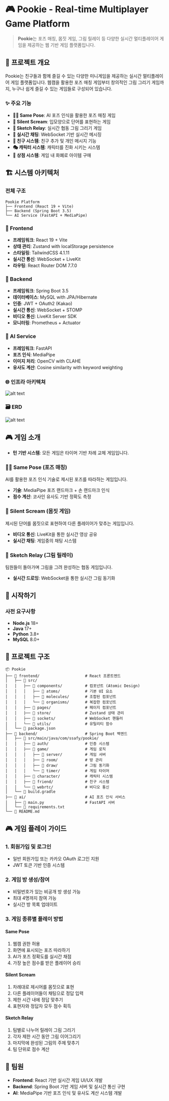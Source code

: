 # 🎮 Pookie - Real-time Multiplayer Game Platform

> **Pookie**는 포즈 매칭, 몸짓 게임, 그림 릴레이 등 다양한 실시간 멀티플레이어 게임을 제공하는 웹 기반 게임 플랫폼입니다.

## 🎯 프로젝트 개요

Pookie는 친구들과 함께 즐길 수 있는 다양한 미니게임을 제공하는 실시간 멀티플레이어 게임 플랫폼입니다. 웹캠을 활용한 포즈 매칭 게임부터 창의적인 그림 그리기 게임까지, 누구나 쉽게 즐길 수 있는 게임들로 구성되어 있습니다.

### ✨ 주요 기능

- **🤸‍♀️ Same Pose**: AI 포즈 인식을 활용한 포즈 매칭 게임
- **🤫 Silent Scream**: 입모양으로 단어를 표현하는 게임
- **🎨 Sketch Relay**: 실시간 협동 그림 그리기 게임
- **💬 실시간 채팅**: WebSocket 기반 실시간 메시징
- **👫 친구 시스템**: 친구 추가 및 개인 메시지 기능
- **🎭 캐릭터 시스템**: 캐릭터를 진화 시키는 시스템
- **🏪 상점 시스템**: 게임 내 화폐로 아이템 구매

## 🏗️ 시스템 아키텍처

### 전체 구조
```
Pookie Platform
├── Frontend (React 19 + Vite)
├── Backend (Spring Boot 3.5)
└── AI Service (FastAPI + MediaPipe)
```

### 📱 Frontend
- **프레임워크**: React 19 + Vite
- **상태 관리**: Zustand with localStorage persistence
- **스타일링**: TailwindCSS 4.1.11
- **실시간 통신**: WebSocket + LiveKit
- **라우팅**: React Router DOM 7.7.0

### 🚀 Backend
- **프레임워크**: Spring Boot 3.5
- **데이터베이스**: MySQL with JPA/Hibernate
- **인증**: JWT + OAuth2 (Kakao)
- **실시간 통신**: WebSocket + STOMP
- **비디오 통신**: LiveKit Server SDK
- **모니터링**: Prometheus + Actuator

### 🤖 AI Service
- **프레임워크**: FastAPI
- **포즈 인식**: MediaPipe
- **이미지 처리**: OpenCV with CLAHE
- **유사도 계산**: Cosine similarity with keyword weighting

### 🌐 인프라 아키텍쳐
![alt text](image.png)

### 🗃️ ERD
![alt text](image-1.png)

## 🎮 게임 소개

- **턴 기반 시스템**: 모든 게임은 타이머 기반 차례 교체 게임입니다.

### 🤸‍♀️ Same Pose (포즈 매칭)
AI를 활용한 포즈 인식 기술로 제시된 포즈를 따라하는 게임입니다.
- **기술**: MediaPipe 포즈 랜드마크 + 손 랜드마크 인식
- **점수 계산**: 코사인 유사도 기반 정확도 측정

### 🤫 Silent Scream (몸짓 게임)
제시된 단어를 몸짓으로 표현하여 다른 플레이어가 맞추는 게임입니다.
- **비디오 통신**: LiveKit을 통한 실시간 영상 공유
- **실시간 채팅**: 게임중의 채팅 시스템

### 🎨 Sketch Relay (그림 릴레이)
팀원들이 돌아가며 그림을 그려 완성하는 협동 게임입니다.
- **실시간 드로잉**: WebSocket을 통한 실시간 그림 동기화

## 🚀 시작하기

### 사전 요구사항
- **Node.js** 18+ 
- **Java** 17+
- **Python** 3.8+
- **MySQL** 8.0+

## 📁 프로젝트 구조

```
📦 Pookie
├── 📂 frontend/                    # React 프론트엔드
│   ├── 📂 src/
│   │   ├── 📂 components/          # 컴포넌트 (Atomic Design)
│   │   │   ├── 📂 atoms/           # 기본 UI 요소
│   │   │   ├── 📂 molecules/       # 조합된 컴포넌트
│   │   │   └── 📂 organisms/       # 복잡한 컴포넌트
│   │   ├── 📂 pages/               # 페이지 컴포넌트
│   │   ├── 📂 store/               # Zustand 상태 관리
│   │   ├── 📂 sockets/             # WebSocket 핸들러
│   │   └── 📂 utils/               # 유틸리티 함수
│   └── 📄 package.json
├── 📂 backend/                     # Spring Boot 백엔드
│   ├── 📂 src/main/java/com/ssafy/pookie/
│   │   ├── 📂 auth/                # 인증 시스템
│   │   ├── 📂 game/                # 게임 로직
│   │   │   ├── 📂 server/          # 게임 서버
│   │   │   ├── 📂 room/            # 방 관리
│   │   │   ├── 📂 draw/            # 그림 동기화
│   │   │   └── 📂 timer/           # 게임 타이머
│   │   ├── 📂 character/           # 캐릭터 시스템
│   │   ├── 📂 friend/              # 친구 시스템
│   │   └── 📂 webrtc/              # 비디오 통신
│   └── 📄 build.gradle
├── 📂 ai/                          # AI 포즈 인식 서비스
│   ├── 📄 main.py                  # FastAPI 서버
│   └── 📄 requirements.txt
└── 📄 README.md
```

## 🎮 게임 플레이 가이드

### 1. 회원가입 및 로그인
- 일반 회원가입 또는 카카오 OAuth 로그인 지원
- JWT 토큰 기반 인증 시스템

### 2. 게임 방 생성/참여
- 비밀번호가 있는 비공개 방 생성 가능
- 최대 4명까지 참여 가능
- 실시간 방 목록 업데이트

### 3. 게임 종류별 플레이 방법

#### Same Pose
1. 웹캠 권한 허용
2. 화면에 표시되는 포즈 따라하기
3. AI가 포즈 정확도를 실시간 채점
4. 가장 높은 점수를 받은 플레이어 승리

#### Silent Scream
1. 차례대로 제시어를 몸짓으로 표현
2. 다른 플레이어들이 채팅으로 정답 입력
3. 제한 시간 내에 정답 맞추기
4. 표현자와 정답자 모두 점수 획득

#### Sketch Relay
1. 팀별로 나누어 릴레이 그림 그리기
2. 각자 제한 시간 동안 그림 이어그리기
3. 마지막에 완성된 그림의 주제 맞추기
4. 팀 단위로 점수 계산

## 👥 팀원

- **Frontend**: React 기반 실시간 게임 UI/UX 개발
- **Backend**: Spring Boot 기반 게임 서버 및 실시간 통신 구현  
- **AI**: MediaPipe 기반 포즈 인식 및 유사도 계산 시스템 개발
